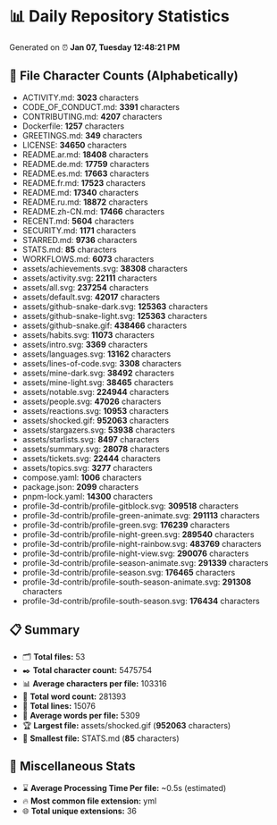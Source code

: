 # 📊 Daily Repository Statistics
Generated on ⏰ **Jan 07, Tuesday 12:48:21 PM**

## 📂 File Character Counts (Alphabetically)
- ACTIVITY.md: **3023** characters
- CODE_OF_CONDUCT.md: **3391** characters
- CONTRIBUTING.md: **4207** characters
- Dockerfile: **1257** characters
- GREETINGS.md: **349** characters
- LICENSE: **34650** characters
- README.ar.md: **18408** characters
- README.de.md: **17759** characters
- README.es.md: **17663** characters
- README.fr.md: **17523** characters
- README.md: **17340** characters
- README.ru.md: **18872** characters
- README.zh-CN.md: **17466** characters
- RECENT.md: **5604** characters
- SECURITY.md: **1171** characters
- STARRED.md: **9736** characters
- STATS.md: **85** characters
- WORKFLOWS.md: **6073** characters
- assets/achievements.svg: **38308** characters
- assets/activity.svg: **22111** characters
- assets/all.svg: **237254** characters
- assets/default.svg: **42017** characters
- assets/github-snake-dark.svg: **125363** characters
- assets/github-snake-light.svg: **125363** characters
- assets/github-snake.gif: **438466** characters
- assets/habits.svg: **11073** characters
- assets/intro.svg: **3369** characters
- assets/languages.svg: **13162** characters
- assets/lines-of-code.svg: **3308** characters
- assets/mine-dark.svg: **38492** characters
- assets/mine-light.svg: **38465** characters
- assets/notable.svg: **224944** characters
- assets/people.svg: **47026** characters
- assets/reactions.svg: **10953** characters
- assets/shocked.gif: **952063** characters
- assets/stargazers.svg: **53938** characters
- assets/starlists.svg: **8497** characters
- assets/summary.svg: **28078** characters
- assets/tickets.svg: **22444** characters
- assets/topics.svg: **3277** characters
- compose.yaml: **1006** characters
- package.json: **2099** characters
- pnpm-lock.yaml: **14300** characters
- profile-3d-contrib/profile-gitblock.svg: **309518** characters
- profile-3d-contrib/profile-green-animate.svg: **291113** characters
- profile-3d-contrib/profile-green.svg: **176239** characters
- profile-3d-contrib/profile-night-green.svg: **289540** characters
- profile-3d-contrib/profile-night-rainbow.svg: **483769** characters
- profile-3d-contrib/profile-night-view.svg: **290076** characters
- profile-3d-contrib/profile-season-animate.svg: **291339** characters
- profile-3d-contrib/profile-season.svg: **176465** characters
- profile-3d-contrib/profile-south-season-animate.svg: **291308** characters
- profile-3d-contrib/profile-south-season.svg: **176434** characters

## 📋 Summary
- 🗂️ **Total files:** 53
- ✒️ **Total character count:** 5475754
- 📊 **Average characters per file:** 103316
- 📝 **Total word count:** 281393
- 🧾 **Total lines:** 15076
- 📐 **Average words per file:** 5309
- 🏆 **Largest file:** assets/shocked.gif (**952063** characters)
- 🥉 **Smallest file:** STATS.md (**85** characters)

## 🌟 Miscellaneous Stats
- ⌛ **Average Processing Time Per file:** ~0.5s (estimated)
- 🔥 **Most common file extension:** yml
- 🌐 **Total unique extensions:** 36
